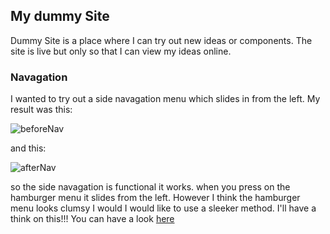 

## My dummy Site

Dummy Site is a place where I can try out new ideas or components. The site is live but only so that I can view my ideas online.

### Navagation
I wanted to try out a side navagation menu which slides in from the left. My result was this:


![beforeNav](https://user-images.githubusercontent.com/20236080/63647250-3857d900-c716-11e9-996e-458dbb54ea4f.png)

and this:

![afterNav](https://user-images.githubusercontent.com/20236080/63647252-3db52380-c716-11e9-8756-2672b2c0b37e.png)

so the side navagation is functional it works. when you press on the hamburger menu it slides from the left. However I think the hamburger menu looks clumsy I would I would like to use a sleeker method. I'll have a think on this!!!
You can have a look [here](https://thisdummysite.netlify.com/)


